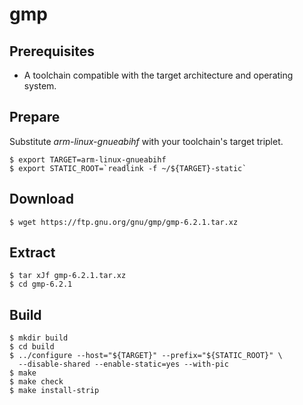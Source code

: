 # gmp 

## Prerequisites
* A toolchain compatible with the target architecture and operating system.

## Prepare
Substitute *arm-linux-gnueabihf* with your toolchain's target triplet.
```
$ export TARGET=arm-linux-gnueabihf
$ export STATIC_ROOT=`readlink -f ~/${TARGET}-static`
```

## Download
```
$ wget https://ftp.gnu.org/gnu/gmp/gmp-6.2.1.tar.xz
```

## Extract
```
$ tar xJf gmp-6.2.1.tar.xz
$ cd gmp-6.2.1
```

## Build
```
$ mkdir build
$ cd build
$ ../configure --host="${TARGET}" --prefix="${STATIC_ROOT}" \
  --disable-shared --enable-static=yes --with-pic
$ make
$ make check
$ make install-strip
```
